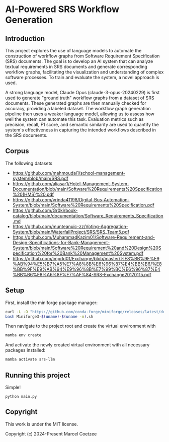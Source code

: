 # AI-Powered SRS Workflow Generation

## Introduction

This project explores the use of language models to automate the construction of workflow graphs from
Software Requirement Specification (SRS) documents. The goal is to develop an AI system that can analyze textual
requirements in SRS documents and generate corresponding workflow graphs, facilitating the visualization and
understanding of complex software processes. To train and evaluate the system, a novel approach is used.

A strong language model, Claude Opus (claude-3-opus-20240229) is first used to generate "ground truth" workflow graphs
from a dataset of SRS documents. These generated graphs are then manually checked for accuracy, providing a labeled
dataset. The workflow graph generation pipeline then uses a weaker language model, allowing us to assess how
well the system can automate this task. Evaluation metrics such as
precision, recall, F1 score, and semantic similarity are used to quantify the system's effectiveness in capturing the
intended workflows described in the SRS documents.

## Corpus

The following datasets

- https://github.com/mahmoudai1/school-management-system/blob/main/SRS.pdf
- https://github.com/aliasar1/Hotel-Management-System-Documentation/blob/main/Software%20Requirements%20Specification%20(HMS)%20.pdf
- https://github.com/vrinda41198/Digital-Bus-Automation-System/blob/main/Software%20Requirements%20Specification.pdf
- https://github.com/Gr0ki/book-catalog/blob/main/documentation/Software_Requirements_Specification.md
- https://github.com/munteanuic-zz/Voting-Aggregation-System/blob/main/WaterfallProject/SRS/SRS_Team5.pdf
- https://github.com/MuhammadKazim01/Software-Requirement-and-Design-Specifications-for-Bank-Management-System/blob/main/Software%20Requirement%20and%20Design%20Specification%20for%20Bank%20Management%20System.pdf
- https://github.com/imprld01/Exchange/blob/master/%E8%BB%9F%E9%AB%94%E5%B7%A5%E7%A8%8B%E6%96%87%E4%BB%B6/%E8%BB%9F%E9%AB%94%E9%96%8B%E7%99%BC%E6%96%87%E4%BB%B6%E8%A6%8F%E7%AF%84-SRS-Exchange20170115.pdf

## Setup

First, install the miniforge package manager:

```bash
curl -L -O "https://github.com/conda-forge/miniforge/releases/latest/download/Miniforge3-$(uname)-$(uname -m).sh"
bash Miniforge3-$(uname)-$(uname -m).sh
```

Then navigate to the project root and create the virtual environment with

```bash
mamba env create
```

And activate the newly created virtual environment with all necessary packages installed:

```bash
mamba activate srs-llm
```

## Running this project

Simple!

```
python main.py
```

## Copyright

This work is under the MIT license.

Copyright (c) 2024-Present Marcel Coetzee
